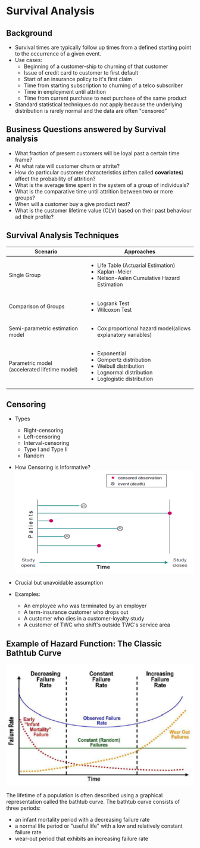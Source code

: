 # Survival Analysis

## Background

- Survival times are typically follow up times from a defined starting point to the occurrence of a given event.
- Use cases:
  - Beginning of a customer-ship to churning of that customer
  - Issue of credit card to customer to first default
  - Start of an insurance policy to it's first claim
  - Time from starting subscription to churning of a telco subscriber
  - Time in employment until attrition
  - Time from current purchase to next purchase of the same product
- Standard statistical techniques do not apply because the underlying distribution is rarely normal and the data are often "censored"

## Business Questions answered by Survival analysis

- What fraction of present customers will be loyal past a certain time frame?
- At what rate will customer churn or attrite?
- How do particular customer characteristics (often called **covariates**) affect the probability of attrition?
- What is the average time spent in the system of a group of individuals?
- What is the comparative time until attrition between two or more groups?
- When will a customer buy a give product next?
- What is the customer lifetime value (CLV) based on their past behaviour ad their profile?

## Survival Analysis Techniques

Scenario   | Approaches
-----------|-------------
Single Group | <ul><li>Life Table (Actuarial Estimation)<li>Kaplan-Meier<li>Nelson-Aalen Cumulative Hazard Estimation</ul>
Comparison of Groups | <ul><li>Logrank Test<li>Wilcoxon Test</ul>
Semi-parametric estimation model | <ul><li>Cox proportional hazard model(allows explanatory variables)</ul>
Parametric model (accelerated lifetime model) | <ul><li>Exponential<li>Gompertz distribution<li>Weibull distribution<li>Lognormal distribution<li>Loglogistic distribution</ul>

## Censoring

- Types 
  - Right-censoring
  - Left-censoring
  - Interval-censoring
  - Type I and Type II
  - Random

- How Censoring is Informative?
![Illustration of Censored Data from Balavarca](/figure/SampleCensoredData_From_Balavarca.png)

- Crucial but unavoidable assumption
- Examples:
  - An employee who was terminated by an employer
  - A term-insurance customer who drops out 
  - A customer who dies in a customer-loyalty study
  - A customer of TWC who shift's outside TWC's service area
  
## Example of Hazard Function: The Classic Bathtub Curve

![The Classic Bathtub Curve](/figure/TheClassicBathtubCurve.png)

The lifetime of a population is often described using a graphical representation called the bathtub curve. The bathtub curve consists of three periods:
- an infant mortality period with a decreasing failure rate
- a normal life period or "useful life" with a low and relatively constant failure rate
- wear-out period that exhibits an increasing failure rate
